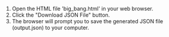 1. Open the HTML file 'big_bang.html' in your web browser.
2. Click the "Download JSON File" button.
3. The browser will prompt you to save the generated JSON file (output.json) to your computer.
